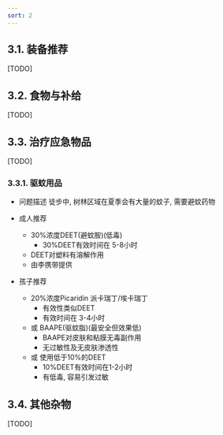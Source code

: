 ```yaml
---
sort: 2
---
```


## 3.1. 装备推荐
[TODO]


## 3.2. 食物与补给
[TODO]

## 3.3. 治疗应急物品
[TODO]

### 3.3.1. 驱蚊用品
* 问题描述
    徒步中, 树林区域在夏季会有大量的蚊子, 需要避蚊药物
* 成人推荐
    * 30%浓度DEET(避蚊胺)(低毒)
        * 30%DEET有效时间在 5-8小时
    * DEET对塑料有溶解作用
    * 由李携带提供
    
* 孩子推荐
    * 20%浓度Picaridin 派卡瑞丁/埃卡瑞丁
        * 有效性类似DEET
        * 有效时间在 3-4小时
    * 或 BAAPE(驱蚊脂)(最安全但效果低)
        * BAAPE对皮肤和粘膜无毒副作用
        * 无过敏性及无皮肤渗透性
    * 或 使用低于10%的DEET
        * 10%DEET有效时间在1-2小时
        * 有低毒, 容易引发过敏

## 3.4. 其他杂物
[TODO]

